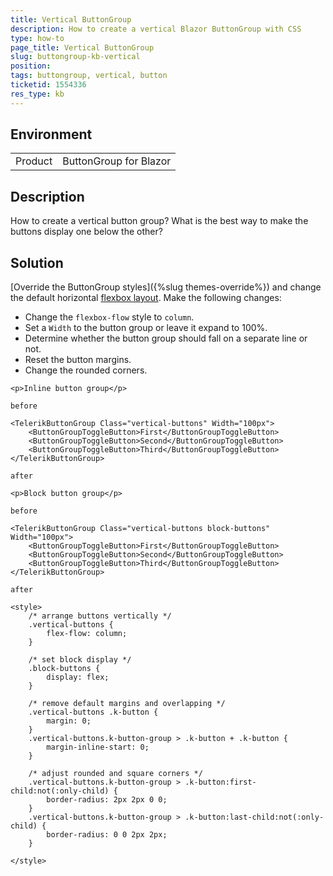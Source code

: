 ```yaml
---
title: Vertical ButtonGroup
description: How to create a vertical Blazor ButtonGroup with CSS
type: how-to
page_title: Vertical ButtonGroup
slug: buttongroup-kb-vertical
position: 
tags: buttongroup, vertical, button
ticketid: 1554336
res_type: kb
---
```


## Environment

<table>
	<tbody>
		<tr>
			<td>Product</td>
			<td>ButtonGroup for Blazor</td>
		</tr>
	</tbody>
</table>

## Description

How to create a vertical button group? What is the best way to make the buttons display one below the other?

## Solution

[Override the ButtonGroup styles]({%slug themes-override%}) and change the default horizontal [flexbox layout](https://css-tricks.com/snippets/css/a-guide-to-flexbox/). Make the following changes:

* Change the `flexbox-flow` style to `column`.
* Set a `Width` to the button group or leave it expand to 100%.
* Determine whether the button group should fall on a separate line or not.
* Reset the button margins.
* Change the rounded corners.

````CSHTML
<p>Inline button group</p>

before

<TelerikButtonGroup Class="vertical-buttons" Width="100px">
    <ButtonGroupToggleButton>First</ButtonGroupToggleButton>
    <ButtonGroupToggleButton>Second</ButtonGroupToggleButton>
    <ButtonGroupToggleButton>Third</ButtonGroupToggleButton>
</TelerikButtonGroup>

after

<p>Block button group</p>

before

<TelerikButtonGroup Class="vertical-buttons block-buttons" Width="100px">
    <ButtonGroupToggleButton>First</ButtonGroupToggleButton>
    <ButtonGroupToggleButton>Second</ButtonGroupToggleButton>
    <ButtonGroupToggleButton>Third</ButtonGroupToggleButton>
</TelerikButtonGroup>

after

<style>
    /* arrange buttons vertically */
    .vertical-buttons {
        flex-flow: column;
    }

    /* set block display */
    .block-buttons {
        display: flex;
    }

    /* remove default margins and overlapping */
    .vertical-buttons .k-button {
        margin: 0;
    }
    .vertical-buttons.k-button-group > .k-button + .k-button {
        margin-inline-start: 0;
    }

    /* adjust rounded and square corners */
    .vertical-buttons.k-button-group > .k-button:first-child:not(:only-child) {
        border-radius: 2px 2px 0 0;
    }
    .vertical-buttons.k-button-group > .k-button:last-child:not(:only-child) {
        border-radius: 0 0 2px 2px;
    }

</style>
````
